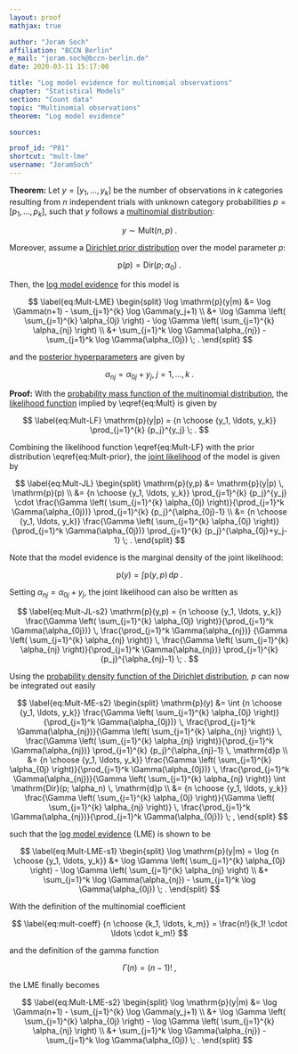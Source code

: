 ```yaml
---
layout: proof
mathjax: true

author: "Joram Soch"
affiliation: "BCCN Berlin"
e_mail: "joram.soch@bccn-berlin.de"
date: 2020-03-11 15:17:00

title: "Log model evidence for multinomial observations"
chapter: "Statistical Models"
section: "Count data"
topic: "Multinomial observations"
theorem: "Log model evidence"

sources:

proof_id: "P81"
shortcut: "mult-lme"
username: "JoramSoch"
---
```



**Theorem:** Let $y = [y_1, \ldots, y_k]$ be the number of observations in $k$ categories resulting from $n$ independent trials with unknown category probabilities $p = [p_1, \ldots, p_k]$, such that $y$ follows a [multinomial distribution](/D/mult):

$$ \label{eq:Mult}
y \sim \mathrm{Mult}(n,p) \; .
$$

Moreover, assume a [Dirichlet prior distribution](/P/mult-prior) over the model parameter $p$:

$$ \label{eq:Mult-prior}
\mathrm{p}(p) = \mathrm{Dir}(p; \alpha_0) \; .
$$

Then, the [log model evidence](/D/lme) for this model is

$$ \label{eq:Mult-LME}
\begin{split}
\log \mathrm{p}(y|m) &= \log \Gamma(n+1) - \sum_{j=1}^{k} \log \Gamma(y_j+1) \\
&+ \log \Gamma \left( \sum_{j=1}^{k} \alpha_{0j} \right) - \log \Gamma \left( \sum_{j=1}^{k} \alpha_{nj} \right) \\
&+ \sum_{j=1}^k \log \Gamma(\alpha_{nj}) - \sum_{j=1}^k \log \Gamma(\alpha_{0j}) \; .
\end{split}
$$

and the [posterior hyperparameters](/D/post) are given by

$$ \label{eq:Mult-post-par}
\alpha_{nj} = \alpha_{0j} + y_j, \; j = 1,\ldots,k \; .
$$


**Proof:** With the [probability mass function of the multinomial distribution](/P/mult-pmf), the [likelihood function](/D/lf) implied by \eqref{eq:Mult} is given by

$$ \label{eq:Mult-LF}
\mathrm{p}(y|p) = {n \choose {y_1, \ldots, y_k}} \prod_{j=1}^{k} {p_j}^{y_j} \; .
$$

Combining the likelihood function \eqref{eq:Mult-LF} with the prior distribution \eqref{eq:Mult-prior}, the [joint likelihood](/D/jl) of the model is given by

$$ \label{eq:Mult-JL}
\begin{split}
\mathrm{p}(y,p) &= \mathrm{p}(y|p) \, \mathrm{p}(p) \\
&= {n \choose {y_1, \ldots, y_k}} \prod_{j=1}^{k} {p_j}^{y_j} \cdot \frac{\Gamma \left( \sum_{j=1}^{k} \alpha_{0j} \right)}{\prod_{j=1}^k \Gamma(\alpha_{0j})} \prod_{j=1}^{k} {p_j}^{\alpha_{0j}-1} \\
&= {n \choose {y_1, \ldots, y_k}} \frac{\Gamma \left( \sum_{j=1}^{k} \alpha_{0j} \right)}{\prod_{j=1}^k \Gamma(\alpha_{0j})} \prod_{j=1}^{k} {p_j}^{\alpha_{0j}+y_j-1} \; .
\end{split}
$$

Note that the model evidence is the marginal density of the joint likelihood:

$$ \label{eq:Mult-ME-s1}
\mathrm{p}(y) = \int \mathrm{p}(y,p) \, \mathrm{d}p \; .
$$

Setting $\alpha_{nj} = \alpha_{0j} + y_j$, the joint likelihood can also be written as

$$ \label{eq:Mult-JL-s2}
\mathrm{p}(y,p) = {n \choose {y_1, \ldots, y_k}} \frac{\Gamma \left( \sum_{j=1}^{k} \alpha_{0j} \right)}{\prod_{j=1}^k \Gamma(\alpha_{0j})} \, \frac{\prod_{j=1}^k \Gamma(\alpha_{nj})} {\Gamma \left( \sum_{j=1}^{k} \alpha_{nj} \right)} \, \frac{\Gamma \left( \sum_{j=1}^{k} \alpha_{nj} \right)}{\prod_{j=1}^k \Gamma(\alpha_{nj})} \prod_{j=1}^{k} {p_j}^{\alpha_{nj}-1} \; .
$$

Using the [probability density function of the Dirichlet distribution](/P/dir-pdf), $p$ can now be integrated out easily

$$ \label{eq:Mult-ME-s2}
\begin{split}
\mathrm{p}(y) &= \int {n \choose {y_1, \ldots, y_k}} \frac{\Gamma \left( \sum_{j=1}^{k} \alpha_{0j} \right)}{\prod_{j=1}^k \Gamma(\alpha_{0j})} \, \frac{\prod_{j=1}^k \Gamma(\alpha_{nj})}{\Gamma \left( \sum_{j=1}^{k} \alpha_{nj} \right)} \, \frac{\Gamma \left( \sum_{j=1}^{k} \alpha_{nj} \right)}{\prod_{j=1}^k \Gamma(\alpha_{nj})} \prod_{j=1}^{k} {p_j}^{\alpha_{nj}-1} \, \mathrm{d}p \\
&= {n \choose {y_1, \ldots, y_k}} \frac{\Gamma \left( \sum_{j=1}^{k} \alpha_{0j} \right)}{\prod_{j=1}^k \Gamma(\alpha_{0j})} \, \frac{\prod_{j=1}^k \Gamma(\alpha_{nj})}{\Gamma \left( \sum_{j=1}^{k} \alpha_{nj} \right)} \int \mathrm{Dir}(p; \alpha_n) \, \mathrm{d}p \\
&= {n \choose {y_1, \ldots, y_k}} \frac{\Gamma \left( \sum_{j=1}^{k} \alpha_{0j} \right)}{\Gamma \left( \sum_{j=1}^{k} \alpha_{nj} \right)} \, \frac{\prod_{j=1}^k \Gamma(\alpha_{nj})}{\prod_{j=1}^k \Gamma(\alpha_{0j})} \; ,
\end{split}
$$

such that the [log model evidence](/D/lme) (LME) is shown to be

$$ \label{eq:Mult-LME-s1}
\begin{split}
\log \mathrm{p}(y|m) = \log {n \choose {y_1, \ldots, y_k}} &+ \log \Gamma \left( \sum_{j=1}^{k} \alpha_{0j} \right) - \log \Gamma \left( \sum_{j=1}^{k} \alpha_{nj} \right) \\
&+ \sum_{j=1}^k \log \Gamma(\alpha_{nj}) - \sum_{j=1}^k \log \Gamma(\alpha_{0j}) \; .
\end{split}
$$

With the definition of the multinomial coefficient

$$ \label{eq:mult-coeff}
{n \choose {k_1, \ldots, k_m}} = \frac{n!}{k_1! \cdot \ldots \cdot k_m!}
$$

and the definition of the gamma function

$$ \label{eq:gam-fct}
\Gamma(n) = (n-1)! \; ,
$$

the LME finally becomes

$$ \label{eq:Mult-LME-s2}
\begin{split}
\log \mathrm{p}(y|m) &= \log \Gamma(n+1) - \sum_{j=1}^{k} \log \Gamma(y_j+1) \\
&+ \log \Gamma \left( \sum_{j=1}^{k} \alpha_{0j} \right) - \log \Gamma \left( \sum_{j=1}^{k} \alpha_{nj} \right) \\
&+ \sum_{j=1}^k \log \Gamma(\alpha_{nj}) - \sum_{j=1}^k \log \Gamma(\alpha_{0j}) \; .
\end{split}
$$